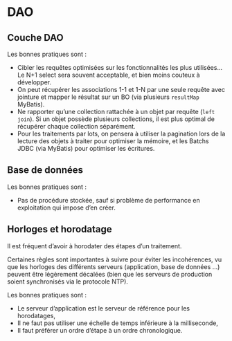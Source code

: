 # DAO
## Couche DAO

Les bonnes pratiques sont :

- Cibler les requêtes optimisées sur les fonctionnalités les plus utilisées… Le N+1 select sera souvent acceptable, et bien moins couteux à développer.
- On peut récupérer les associations 1-1 et 1-N par une seule requête avec jointure et mapper le résultat sur un BO (via plusieurs `resultMap` MyBatis).
- Ne rapporter qu’une collection rattachée à un objet par requête (`left join`). Si un objet possède plusieurs collections, il est plus optimal de récupérer chaque collection séparément.
- Pour les traitements par lots, on pensera à utiliser la pagination lors de la lecture des objets à traiter pour optimiser la mémoire, et les Batchs JDBC (via MyBatis) pour optimiser les écritures.

## Base de données

Les bonnes pratiques sont :

- Pas de procédure stockée, sauf si problème de performance en exploitation qui impose d’en créer.

##	Horloges et horodatage

Il est fréquent d’avoir à horodater des étapes d’un traitement.

Certaines règles sont importantes à suivre pour éviter les incohérences, vu que les horloges des différents serveurs (application, base de données …) peuvent être légèrement décalées (bien que les serveurs de production soient synchronisés via le protocole NTP).

Les bonnes pratiques sont :

- Le serveur d’application est le serveur de référence pour les horodatages,
- Il ne faut pas utiliser une échelle de temps inférieure à la milliseconde,
- Il faut préférer un ordre d’étape à un ordre chronologique.